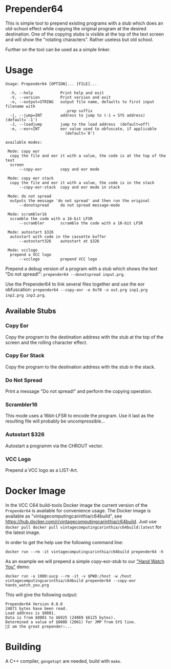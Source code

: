 # Prepender64 #

This is simple tool to prepend existing programs with a stub which
does an old-school effect while copying the original program at the
desired destination. One of the copying stubs is visible at the top of
the text screen and will show the "rotating characters". Rather
useless but old school.

Further on the tool can be used as a simple linker.

# Usage #

```
Usage: Prepender64 [OPTION]... [FILE]...

  -h, --help            Print help and exit
  -V, --version         Print version and exit
  -o, --output=STRING   output file name, defaults to first input filename with
                          .prep suffix
  -j, --jump=INT        address to jump to (-1 = SYS address)  (default=`-1')
  -J, --loadjump        jump to the load address  (default=off)
  -e, --eor=INT         eor value used to obfuscate, if applicable
                          (default=`0')

available modes:

 Mode: copy eor
  copy the file and eor it with a value, the code is at the top of the text
  screen
      --copy-eor        copy and eor mode

 Mode: copy eor stack
  copy the file and eor it with a value, the code is in the stack
      --copy-eor-stack  copy and eor mode in stack

 Mode: do not spread
  outputs the message 'do not spread' and then run the original
      --donotspread     do not spread message-mode

 Mode: scrambler16
  scramble the code with a 16-bit LFSR
      --scrambler       scramble the code with a 16-bit LFSR

 Mode: autostart $326
  autostart with code in the cassette buffer
      --autostart326    autostart at $326

 Mode: vcclogo
  prepend a VCC logo
      --vcclogo         prepend VCC logo
```

Prepend a debug version of a program with a stub which shows the text
"Do not spread!": `prepender64 --donotspread input.prg`.

Use the Prepender64 to link several files together and use the eor obfuscation: `prepender64 --copy-eor -e 0x70 -o out.prg inp1.prg inp2.prg inp3.prg`.

## Available Stubs ##

### Copy Eor ###

Copy the program to the destination address with the stub at the top
of the screen and the rolling character effect.

### Copy Eor Stack ###

Copy the program to the destination address with the stub in the
stack.

### Do Not Spread ###

Print a message "Do not spread!" and perform the copying operation.

### Scrambler16 ###

This mode uses a 16bit-LFSR to encode the program. Use it last as the
resulting file will probably be uncompressible...

### Autostart $326 ###

Autostart a programm via the CHROUT vector.

### VCC Logo ###

Prepend a VCC logo as a LIST-Art.

# Docker Image #

In the VCC C64 build-tools Docker image the current version of the
`Prepender64` is available for convenience usage. The Docker image is
available as "vintagecomputingcarinthia/c64build", see
https://hub.docker.com/r/vintagecomputingcarinthia/c64build. Just use
`docker pull docker pull vintagecomputingcarinthia/c64build:latest`
for the latest image.

In order to get the help use the following command line:

```
docker run --rm -it vintagecomputingcarinthia/c64build prepender64 -h
```

As an example we will prepend a simple copy-eor-stub to our ["Hand Watch You"](https://csdb.dk/release/?id=226332 "https://csdb.dk/release/?id=226332") demo:

```
docker run -u 1000:uucp --rm -it -v $PWD:/host -w /host vintagecomputingcarinthia/c64build prepender64 --copy-eor hands_watch_you.prg
```

This will give the following output:

	Prepender64 Version 0.0.0
	24871 bytes have been read.
	Load address is $0801.
	Data is from $0801 to $6925 (24869 $6125 bytes).
	Determined a value of $080D (2061) for JMP from SYS line.
	🎵I am the great prepender🎶...

# Building #

A C++ compiler, `gengetopt` are needed, build with `make`.
